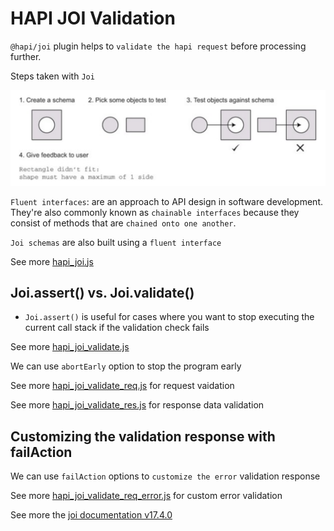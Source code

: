 # HAPI JOI Validation

`@hapi/joi` plugin helps to `validate the hapi request` before processing further.

Steps taken with `Joi`

![joi](../../joi.png)

`Fluent interfaces`: are an approach to API design in software development. They're also commonly known as `chainable interfaces` because they consist of methods that are `chained onto one another`.

`Joi schemas` are also built using a `fluent interface`

See more [hapi_joi.js](../../hapi_joi.js)

## Joi.assert() vs. Joi.validate()

- `Joi.assert()` is useful for cases where you want to stop executing the current call stack if the validation check fails

See more [hapi_joi_validate.js](../../hapi_joi_validate.js)

We can use `abortEarly` option to stop the program early

See more [hapi_joi_validate_req.js](../../hapi_joi_validate_req.js) for request vaidation

See more [hapi_joi_validate_res.js](../../hapi_joi_validate_res.js) for response data validation

## Customizing the validation response with failAction

We can use `failAction` options to `customize the error` validation response


See more [hapi_joi_validate_req_error.js](../../hapi_joi_validate_req_error.js) for custom error validation

See more the [joi documentation v17.4.0](https://joi.dev/api/?v=17.4.0)